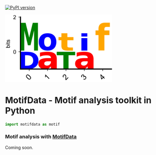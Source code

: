 [![PyPI version](https://badge.fury.io/py/seqexplainer.svg)](https://badge.fury.io/py/motifdata)

<img src="docs/_static/MotifData_logo.png" alt="MotifData Logo" width=350>

# MotifData - Motif analysis toolkit in Python

```python
import motifdata as motif
```

### Motif analysis with [MotifData](https://github.com/ML4GLand/MotifData)
Coming soon.
